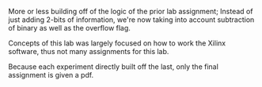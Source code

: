 More or less building off of the logic of the prior lab assignment; Instead of just adding 2-bits of information, we're now taking into account subtraction of binary as well as the overflow flag.

Concepts of this lab was largely focused on how to work the Xilinx software, thus not many assignments for this lab.

Because each experiment directly built off the last, only the final assignment is given a pdf.
